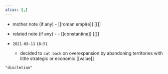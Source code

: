 ```yaml
---
alias: [,]
---
```

- mother note (if any)
		- [[roman empire]] [[]]
- related note (if any) -
		- [[constantine]] [[]]


- `2021-08-11`  `18:51`
	- decided to `cut back` on overexpansion by abandoning territories with little strategic or economic [[value]]

```query
"diocletian"
```
